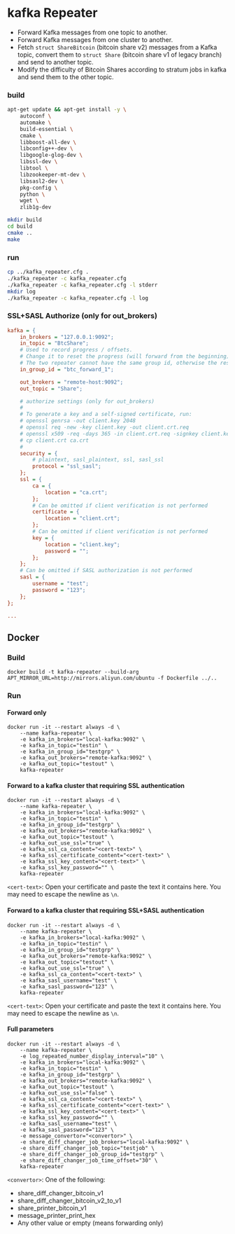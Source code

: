 kafka Repeater
==================

* Forward Kafka messages from one topic to another.
* Forward Kafka messages from one cluster to another.
* Fetch `struct ShareBitcoin` (bitcoin share v2) messages from a Kafka topic, convert them to `struct Share` (bitcoin share v1 of legacy branch) and send to another topic.
* Modify the difficulty of Bitcoin Shares according to stratum jobs in kafka and send them to the other topic.

### build

```bash
apt-get update && apt-get install -y \
    autoconf \
    automake \
    build-essential \
    cmake \
    libboost-all-dev \
    libconfig++-dev \
    libgoogle-glog-dev \
    libssl-dev \
    libtool \
    libzookeeper-mt-dev \
    libsasl2-dev \
    pkg-config \
    python \
    wget \
    zlib1g-dev

mkdir build
cd build
cmake ..
make
```

### run

```bash
cp ../kafka_repeater.cfg .
./kafka_repeater -c kafka_repeater.cfg
./kafka_repeater -c kafka_repeater.cfg -l stderr
mkdir log
./kafka_repeater -c kafka_repeater.cfg -l log
```

### SSL+SASL Authorize (only for out_brokers)

```cfg
kafka = {
    in_brokers = "127.0.0.1:9092";
    in_topic = "BtcShare";
    # Used to record progress / offsets.
    # Change it to reset the progress (will forward from the beginning).
    # The two repeater cannot have the same group id, otherwise the result is undefined.
    in_group_id = "btc_forward_1";

    out_brokers = "remote-host:9092";
    out_topic = "Share";

    # authorize settings (only for out_brokers)
    #
    # To generate a key and a self-signed certificate, run:
    # openssl genrsa -out client.key 2048
    # openssl req -new -key client.key -out client.crt.req
    # openssl x509 -req -days 365 -in client.crt.req -signkey client.key -out client.crt
    # cp client.crt ca.crt
    #
    security = {
        # plaintext, sasl_plaintext, ssl, sasl_ssl
        protocol = "ssl_sasl";
    };
    ssl = {
        ca = {
            location = "ca.crt";
        };
        # Can be omitted if client verification is not performed
        certificate = {
            location = "client.crt";
        };
        # Can be omitted if client verification is not performed
        key = {
            location = "client.key";
            password = "";
        };
    };
    # Can be omitted if SASL authorization is not performed
    sasl = {
        username = "test";
        password = "123";
    };
};

...
```

## Docker

### Build

```
docker build -t kafka-repeater --build-arg APT_MIRROR_URL=http://mirrors.aliyun.com/ubuntu -f Dockerfile ../..
```

### Run

#### Forward only

```
docker run -it --restart always -d \
    --name kafka-repeater \
    -e kafka_in_brokers="local-kafka:9092" \
    -e kafka_in_topic="testin" \
    -e kafka_in_group_id="testgrp" \
    -e kafka_out_brokers="remote-kafka:9092" \
    -e kafka_out_topic="testout" \
    kafka-repeater
```


#### Forward to a kafka cluster that requiring SSL authentication

```
docker run -it --restart always -d \
    --name kafka-repeater \
    -e kafka_in_brokers="local-kafka:9092" \
    -e kafka_in_topic="testin" \
    -e kafka_in_group_id="testgrp" \
    -e kafka_out_brokers="remote-kafka:9092" \
    -e kafka_out_topic="testout" \
    -e kafka_out_use_ssl="true" \
    -e kafka_ssl_ca_content="<cert-text>" \
    -e kafka_ssl_certificate_content="<cert-text>" \
    -e kafka_ssl_key_content="<cert-text>" \
    -e kafka_ssl_key_password="" \
    kafka-repeater
```

`<cert-text>`: Open your certificate and paste the text it contains here. You may need to escape the newline as `\n`.

#### Forward to a kafka cluster that requiring SSL+SASL authentication

```
docker run -it --restart always -d \
    --name kafka-repeater \
    -e kafka_in_brokers="local-kafka:9092" \
    -e kafka_in_topic="testin" \
    -e kafka_in_group_id="testgrp" \
    -e kafka_out_brokers="remote-kafka:9092" \
    -e kafka_out_topic="testout" \
    -e kafka_out_use_ssl="true" \
    -e kafka_ssl_ca_content="<cert-text>" \
    -e kafka_sasl_username="test" \
    -e kafka_sasl_password="123" \
    kafka-repeater
```

`<cert-text>`: Open your certificate and paste the text it contains here. You may need to escape the newline as `\n`.


#### Full parameters

```
docker run -it --restart always -d \
    --name kafka-repeater \
    -e log_repeated_number_display_interval="10" \
    -e kafka_in_brokers="local-kafka:9092" \
    -e kafka_in_topic="testin" \
    -e kafka_in_group_id="testgrp" \
    -e kafka_out_brokers="remote-kafka:9092" \
    -e kafka_out_topic="testout" \
    -e kafka_out_use_ssl="false" \
    -e kafka_ssl_ca_content="<cert-text>" \
    -e kafka_ssl_certificate_content="<cert-text>" \
    -e kafka_ssl_key_content="<cert-text>" \
    -e kafka_ssl_key_password="" \
    -e kafka_sasl_username="test" \
    -e kafka_sasl_password="123" \
    -e message_convertor="<convertor>" \
    -e share_diff_changer_job_brokers="local-kafka:9092" \
    -e share_diff_changer_job_topic="testjob" \
    -e share_diff_changer_job_group_id="testgrp" \
    -e share_diff_changer_job_time_offset="30" \
    kafka-repeater
```

`<convertor>`: One of the following:
* share_diff_changer_bitcoin_v1
* share_diff_changer_bitcoin_v2_to_v1
* share_printer_bitcoin_v1
* message_printer_print_hex
* Any other value or empty (means forwarding only)
